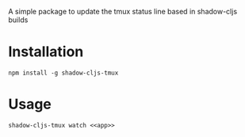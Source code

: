 A simple package to update the tmux status line based in shadow-cljs builds

# Installation

```
npm install -g shadow-cljs-tmux
```

# Usage

```
shadow-cljs-tmux watch <<app>>
```